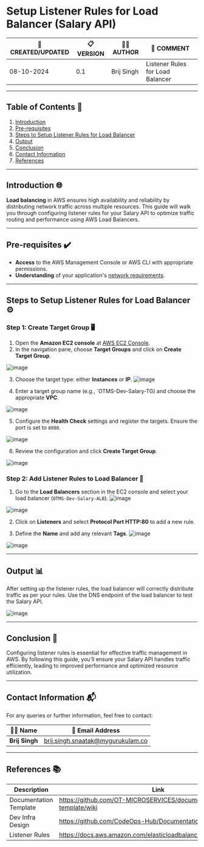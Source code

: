 # **Setup Listener Rules for Load Balancer (Salary API)**


| 📅 CREATED/UPDATED | 📋 VERSION | 👨‍💻 AUTHOR | 📝 COMMENT |
|--------------------|------------|--------------|--------------------------------|
| 08-10-2024         | 0.1        | Brij Singh   | Listener Rules for Load Balancer            |


---

## **Table of Contents** 📑
1. [Introduction](#Introduction)
2. [Pre-requisites](#Pre-requisites)
3. [Steps to Setup Listener Rules for Load Balancer](#Steps-to-setup-Listener-Rules-for-Load-Balancer)
4. [Output](#Output)
5. [Conclusion](#Conclusion)
6. [Contact Information](#Contact-Information)
7. [References](#References)

---

## **Introduction** 🌐
**Load balancing** in AWS ensures high availability and reliability by distributing network traffic across multiple resources. This guide will walk you through configuring listener rules for your Salary API to optimize traffic routing and performance using AWS Load Balancers.

---

## **Pre-requisites** ✔️
- **Access** to the AWS Management Console or AWS CLI with appropriate permissions.
- **Understanding** of your application's [network requirements](https://github.com/mygurukulam-p10/Documentation-P10-Snaatak/blob/main/Cloud%20Infra%20Design/Cloud%20Infra%20Design%2030K%20feet/Readme.md).

---

## **Steps to Setup Listener Rules for Load Balancer** ⚙️

### **Step 1: Create Target Group** 🖥️
1. Open the **Amazon EC2 console** at [AWS EC2 Console](https://console.aws.amazon.com/ec2/).
2. In the navigation pane, choose **Target Groups** and click on **Create Target Group**.

 ![image](https://github.com/user-attachments/assets/f95a951b-479b-40d0-ae5e-8e4d29a55f68)
  
3. Choose the target type: either **Instances** or **IP**.
![image](https://github.com/user-attachments/assets/8b565cbe-2b2d-4e06-8422-ede712b9ce8c)

4. Enter a target group name (e.g., `OTMS-Dev-Salary-TG) and choose the appropriate **VPC**.
 
![image](https://github.com/user-attachments/assets/0b320c47-b20e-426b-bb21-3572a0d0c94f)

  
5. Configure the **Health Check** settings and register the targets. Ensure the port is set to `8080`.

![image](https://github.com/user-attachments/assets/5faf012e-4736-49b4-a462-73d9f7bc8221)

6. Review the configuration and click **Create Target Group**.

![image](https://github.com/user-attachments/assets/8e194483-8ffc-44bb-ac25-be015f48cd67)

### **Step 2: Add Listener Rules to Load Balancer** 🔄
1. Go to the **Load Balancers** section in the EC2 console and select your load balancer (`OTMS-Dev-Salary-ALB`).
![image](https://github.com/user-attachments/assets/93401816-7bbb-41a2-9dc0-5bff7fe272db)

![image](https://github.com/user-attachments/assets/db927234-f1ed-4d8f-a265-673ea050919a)


2. Click on **Listeners** and select **Protocol Port HTTP:80** to add a new rule.
  
3. Define the **Name** and add any relevant **Tags**.
   ![image](https://github.com/user-attachments/assets/9fabb414-52a5-494e-9514-75af93144596)

![image](https://github.com/user-attachments/assets/fcce0547-520b-4ea9-a981-a2c992ee9b54)


---

## **Output** 📊
After setting up the listener rules, the load balancer will correctly distribute traffic as per your rules. Use the DNS endpoint of the load balancer to test the Salary API.

![image](https://github.com/user-attachments/assets/3581b0fe-1090-4a95-9071-b9514dbce1c0)

---

## **Conclusion** 🎯
Configuring listener rules is essential for effective traffic management in AWS. By following this guide, you’ll ensure your Salary API handles traffic efficiently, leading to improved performance and optimized resource utilization.

---

## **Contact Information** 📬

For any queries or further information, feel free to contact:

| 👨‍💻 Name | 📧 Email Address |
|---------------|-------------------------------------|
| **Brij Singh**| brij.singh.snaatak@mygurukulam.co   |

---

## **References** 📚

| Description               | Link                                                                 |
| --------------------------| -------------------------------------------------------------------- |
| Documentation Template     | https://github.com/OT-MICROSERVICES/documentation-template/wiki     |
| Dev Infra Design           | https://github.com/CodeOps-Hub/Documentation/blob/main/...          |
| Listener Rules             | https://docs.aws.amazon.com/elasticloadbalancing/latest/application |

